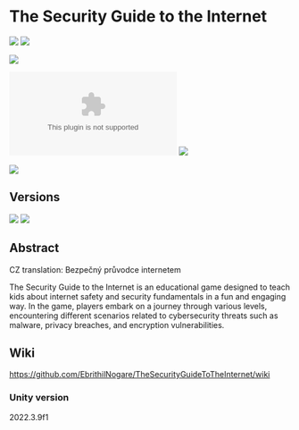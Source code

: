 # The Security Guide to the Internet

[![](https://img.shields.io/github/actions/workflow/status/EbrithilNogare/TheSecurityGuideToTheInternet/buildGame.yml?style=for-the-badge&cacheSeconds=300)](https://ebrithilnogare.github.io/TheSecurityGuideToTheInternet/)
[![](https://img.shields.io/github/last-commit/EbrithilNogare/TheSecurityGuideToTheInternet/main?label=Last%20build&style=for-the-badge&logo=unity&cacheSeconds=300)](https://ebrithilnogare.github.io/TheSecurityGuideToTheInternet/)

[![](https://img.shields.io/github/package-json/v/EbrithilNogare/TheSecurityGuideToTheInternet/gh-pages?label=version&style=for-the-badge&cacheSeconds=300)](https://github.com/EbrithilNogare/TheSecurityGuideToTheInternet/tree/gh-pages/Build)

[![](https://img.shields.io/github/size/EbrithilNogare/TheSecurityGuideToTheInternet/Build/WebGL.wasm?branch=gh-pages&style=for-the-badge&label=Size%20of%20scripts&cacheSeconds=300)](https://github.com/EbrithilNogare/TheSecurityGuideToTheInternet/tree/gh-pages/Build)
[![](https://img.shields.io/github/size/EbrithilNogare/TheSecurityGuideToTheInternet/Build/WebGL.data?branch=gh-pages&style=for-the-badge&label=Size%20of%20data&cacheSeconds=300)](https://github.com/EbrithilNogare/TheSecurityGuideToTheInternet/tree/gh-pages/Build)

[![](https://wakatime.com/badge/user/0b95e546-fc6b-45d7-992a-5b3493fb081f/project/018e4737-bfe3-4aa8-84bd-44ec61b59004.svg?style=for-the-badge&cacheSeconds=300)](https://wakatime.com/@0b95e546-fc6b-45d7-992a-5b3493fb081f/projects/ewdfrmaubr?start=2024-03-11&end=2024-03-17)


## Versions

[![](https://img.shields.io/badge/Online%20version-555555?style=for-the-badge&logo=webgl&logoColor=white&cacheSeconds=3000)](https://ebrithilnogare.github.io/TheSecurityGuideToTheInternet/)
[![](https://img.shields.io/badge/Android%20version-555555?style=for-the-badge&logo=android&logoColor=white&cacheSeconds=3000)](https://nightly.link/EbrithilNogare/TheSecurityGuideToTheInternet/workflows/buildGame/main/build-Android.zip)

## Abstract

CZ translation: Bezpečný průvodce internetem  

The Security Guide to the Internet is an educational game designed to teach kids about internet safety and security fundamentals in a fun and engaging way. In the game, players embark on a journey through various levels, encountering different scenarios related to cybersecurity threats such as malware, privacy breaches, and encryption vulnerabilities.


## Wiki

https://github.com/EbrithilNogare/TheSecurityGuideToTheInternet/wiki

### Unity version

2022.3.9f1

